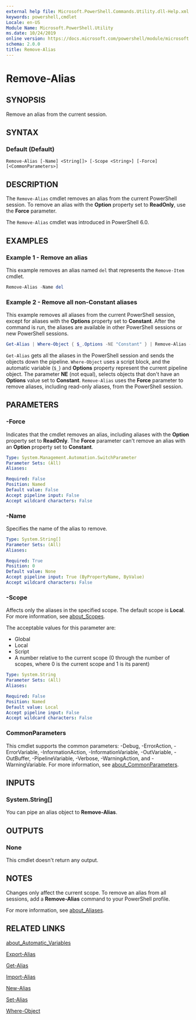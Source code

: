 ```yaml
---
external help file: Microsoft.PowerShell.Commands.Utility.dll-Help.xml
keywords: powershell,cmdlet
Locale: en-US
Module Name: Microsoft.PowerShell.Utility
ms.date: 10/24/2019
online version: https://docs.microsoft.com/powershell/module/microsoft.powershell.utility/remove-alias?view=powershell-7&WT.mc_id=ps-gethelp
schema: 2.0.0
title: Remove-Alias
---
```


# Remove-Alias

## SYNOPSIS
Remove an alias from the current session.

## SYNTAX

### Default (Default)

```
Remove-Alias [-Name] <String[]> [-Scope <String>] [-Force] [<CommonParameters>]
```

## DESCRIPTION

The `Remove-Alias` cmdlet removes an alias from the current PowerShell session. To remove an alias
with the **Option** property set to **ReadOnly**, use the **Force** parameter.

The `Remove-Alias` cmdlet was introduced in PowerShell 6.0.

## EXAMPLES

### Example 1 - Remove an alias

This example removes an alias named `del` that represents the `Remove-Item` cmdlet.

```powershell
Remove-Alias -Name del
```

### Example 2 - Remove all non-Constant aliases

This example removes all aliases from the current PowerShell session, except for aliases with the
**Options** property set to **Constant**. After the command is run, the aliases are available in
other PowerShell sessions or new PowerShell sessions.

```powershell
Get-Alias | Where-Object { $_.Options -NE "Constant" } | Remove-Alias -Force
```

`Get-Alias` gets all the aliases in the PowerShell session and sends the objects down the pipeline.
`Where-Object` uses a script block, and the automatic variable (`$_`) and **Options** property
represent the current pipeline object. The parameter **NE** (not equal), selects objects that don't
have an **Options** value set to **Constant**. `Remove-Alias` uses the **Force** parameter to remove
aliases, including read-only aliases, from the PowerShell session.

## PARAMETERS

### -Force

Indicates that the cmdlet removes an alias, including aliases with the **Option** property set to
**ReadOnly**. The **Force** parameter can't remove an alias with an **Option** property set to
**Constant**.

```yaml
Type: System.Management.Automation.SwitchParameter
Parameter Sets: (All)
Aliases:

Required: False
Position: Named
Default value: False
Accept pipeline input: False
Accept wildcard characters: False
```

### -Name

Specifies the name of the alias to remove.

```yaml
Type: System.String[]
Parameter Sets: (All)
Aliases:

Required: True
Position: 0
Default value: None
Accept pipeline input: True (ByPropertyName, ByValue)
Accept wildcard characters: False
```

### -Scope

Affects only the aliases in the specified scope. The default scope is **Local**. For more
information, see [about_Scopes](../microsoft.powershell.core/about/about_scopes.md).

The acceptable values for this parameter are:

- Global
- Local
- Script
- A number relative to the current scope (0 through the number of scopes, where 0 is the current
  scope and 1 is its parent)

```yaml
Type: System.String
Parameter Sets: (All)
Aliases:

Required: False
Position: Named
Default value: Local
Accept pipeline input: False
Accept wildcard characters: False
```

### CommonParameters

This cmdlet supports the common parameters: -Debug, -ErrorAction, -ErrorVariable,
-InformationAction, -InformationVariable, -OutVariable, -OutBuffer, -PipelineVariable, -Verbose,
-WarningAction, and -WarningVariable. For more information, see
[about_CommonParameters](https://go.microsoft.com/fwlink/?LinkID=113216).

## INPUTS

### System.String[]

You can pipe an alias object to **Remove-Alias**.

## OUTPUTS

### None

This cmdlet doesn't return any output.

## NOTES

Changes only affect the current scope. To remove an alias from all sessions, add a **Remove-Alias**
command to your PowerShell profile.

For more information, see [about_Aliases](../microsoft.powershell.core/about/about_aliases.md).

## RELATED LINKS

[about_Automatic_Variables](../Microsoft.PowerShell.Core/About/about_Automatic_Variables.md)

[Export-Alias](Export-Alias.md)

[Get-Alias](Get-Alias.md)

[Import-Alias](Import-Alias.md)

[New-Alias](New-Alias.md)

[Set-Alias](Set-Alias.md)

[Where-Object](../Microsoft.PowerShell.Core/Where-Object.md)
